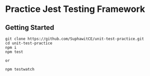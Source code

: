 # Practice Jest Testing Framework

## Getting Started

```
git clone https://github.com/SuphawitCE/unit-test-practice.git
cd unit-test-practice
npm i
npm test

or

npm testwatch
```
